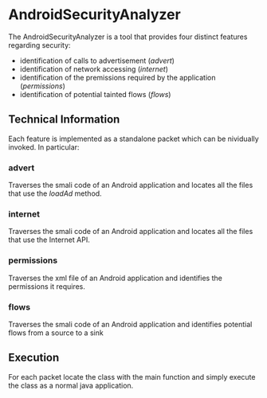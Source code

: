 # AndroidSecurityAnalyzer
The AndroidSecurityAnalyzer is a tool that provides four distinct features regarding security:

- identification of calls to advertisement (*advert*)
- identification of network accessing (*internet*)
- identification of the premissions required by the application (*permissions*) 
- identification of potential tainted flows (*flows*)

## Technical Information

Each feature is implemented as a standalone packet which can be nividually invoked. In particular:

### advert

Traverses the smali code of an Android application and locates all the files that use the *loadAd* method.

### internet

Traverses the smali code of an Android application and locates all the files that use the Internet API.

### permissions

Traverses the xml file of an Android application and identifies the permissions it requires.

### flows

Traverses the smali code of an Android application and identifies potential flows from a source to a sink

## Execution

For each packet locate the class with the main function and simply execute the class as a normal java application.
